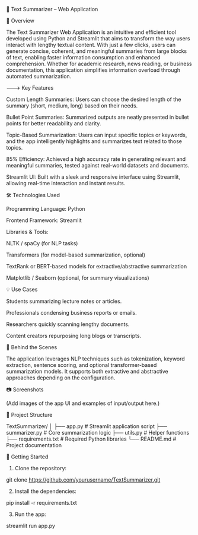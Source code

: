 📝 Text Summarizer – Web Application

📌 Overview

The Text Summarizer Web Application is an intuitive and efficient tool developed using Python and Streamlit that aims to transform the way users interact with lengthy textual content. With just a few clicks, users can generate concise, coherent, and meaningful summaries from large blocks of text, enabling faster information consumption and enhanced comprehension. Whether for academic research, news reading, or business documentation, this application simplifies information overload through automated summarization.

---> Key Features

Custom Length Summaries: Users can choose the desired length of the summary (short, medium, long) based on their needs.

Bullet Point Summaries: Summarized outputs are neatly presented in bullet points for better readability and clarity.

Topic-Based Summarization: Users can input specific topics or keywords, and the app intelligently highlights and summarizes text related to those topics.

85% Efficiency: Achieved a high accuracy rate in generating relevant and meaningful summaries, tested against real-world datasets and documents.

Streamlit UI: Built with a sleek and responsive interface using Streamlit, allowing real-time interaction and instant results.


🛠 Technologies Used

Programming Language: Python

Frontend Framework: Streamlit

Libraries & Tools:

NLTK / spaCy (for NLP tasks)

Transformers (for model-based summarization, optional)

TextRank or BERT-based models for extractive/abstractive summarization

Matplotlib / Seaborn (optional, for summary visualizations)



💡 Use Cases

Students summarizing lecture notes or articles.

Professionals condensing business reports or emails.

Researchers quickly scanning lengthy documents.

Content creators repurposing long blogs or transcripts.


🧠 Behind the Scenes

The application leverages NLP techniques such as tokenization, keyword extraction, sentence scoring, and optional transformer-based summarization models. It supports both extractive and abstractive approaches depending on the configuration.

📷 Screenshots

(Add images of the app UI and examples of input/output here.)

📂 Project Structure

TextSummarizer/
│
├── app.py                 # Streamlit application script
├── summarizer.py          # Core summarization logic
├── utils.py               # Helper functions
├── requirements.txt       # Required Python libraries
└── README.md              # Project documentation

🏁 Getting Started

1. Clone the repository:

git clone https://github.com/yourusername/TextSummarizer.git


2. Install the dependencies:

pip install -r requirements.txt


3. Run the app:

streamlit run app.py

